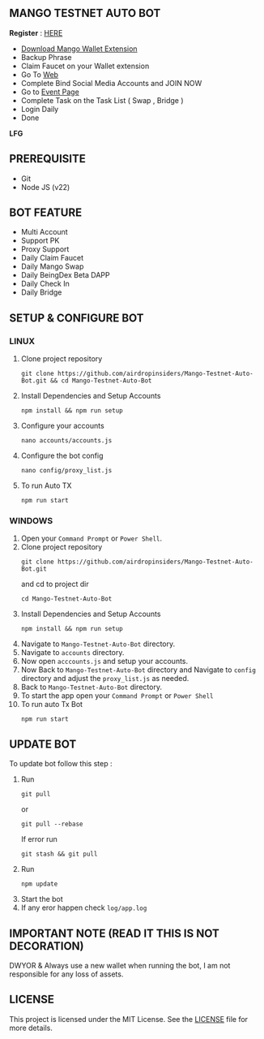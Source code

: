 ## MANGO TESTNET AUTO BOT

**Register** : [HERE](https://task.testnet.mangonetwork.io/?invite=Hkm9nF)

- [Download Mango Wallet Extension](https://chromewebstore.google.com/detail/mango-wallet/jiiigigdinhhgjflhljdkcelcjfmplnd)
- Backup Phrase
- Claim Faucet on your Wallet extension
- Go To [Web](https://task.testnet.mangonetwork.io/?invite=d9q5MS) 
- Complete Bind Social Media Accounts and JOIN NOW
- Go to [Event Page](https://task.testnet.mangonetwork.io/events)
- Complete Task on the Task List ( Swap , Bridge )
- Login Daily
- Done

**LFG**

## PREREQUISITE

- Git
- Node JS (v22)

 ## BOT FEATURE

- Multi Account 
- Support PK
- Proxy Support
- Daily Claim Faucet
- Daily Mango Swap 
- Daily BeingDex Beta DAPP
- Daily Check In
- Daily Bridge 

## SETUP & CONFIGURE BOT

### LINUX

1. Clone project repository
   ```
   git clone https://github.com/airdropinsiders/Mango-Testnet-Auto-Bot.git && cd Mango-Testnet-Auto-Bot
   ```
2. Install Dependencies and Setup Accounts
   ```
   npm install && npm run setup
   ```
3. Configure your accounts
   ```
   nano accounts/accounts.js
   ```
4. Configure the bot config
    ```
   nano config/proxy_list.js
    ```
5. To run Auto TX
   ```
   npm run start
   ```
   
### WINDOWS

1. Open your `Command Prompt` or `Power Shell`.
2. Clone project repository
   ```
   git clone https://github.com/airdropinsiders/Mango-Testnet-Auto-Bot.git
   ```
   and cd to project dir
   ```
   cd Mango-Testnet-Auto-Bot
   ```
3. Install Dependencies and Setup Accounts 
   ```
   npm install && npm run setup
   ```
5. Navigate to `Mango-Testnet-Auto-Bot` directory. 
6. Navigate to `accounts` directory.
7. Now open `acccounts.js` and setup your accounts. 
8. Now Back to `Mango-Testnet-Auto-Bot` directory and Navigate to `config` directory and adjust the `proxy_list.js` as needed.
9.  Back to `Mango-Testnet-Auto-Bot` directory.
10. To start the app open your `Command Prompt` or `Power Shell`
11. To run auto Tx Bot
    ```
    npm run start
    ```

## UPDATE BOT

To update bot follow this step :
1. Run
   ```
   git pull
   ```
   or
   ```
   git pull --rebase
   ```
   If error run
   ```
   git stash && git pull
   ```
2. Run
   ```
   npm update
   ```
3. Start the bot
4. If any eror happen check `log/app.log`


## IMPORTANT NOTE (READ IT THIS IS NOT DECORATION)
DWYOR & Always use a new wallet when running the bot, I am not responsible for any loss of assets.

## LICENSE

This project is licensed under the MIT License. See the [LICENSE](LICENSE) file for more details.
